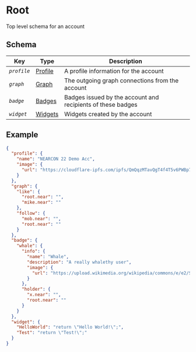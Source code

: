 # Root

Top level schema for an account

## Schema

| Key | Type | Description |
| --- | --- | --- |
| _`profile`_ | [Profile](./profile/Profile.md) | A profile information for the account |
| _`graph`_ | [Graph](./graph/Graph.md) | The outgoing graph connections from the account |
| _`badge`_ | [Badges](./badge/Badges.md) | Badges issued by the account and recipients of these badges |
| _`widget`_ | [Widgets](./widget/Widgets.md) | Widgets created by the account |

## Example

```json
{
  "profile": {
    "name": "NEARCON 22 Demo Acc",
    "image": {
      "url": "https://cloudflare-ipfs.com/ipfs/QmQqzMTavQgT4f4T5v6PWBp7XNKtoPmC9jvn12WPT3gkSE"
    }
  },
  "graph": {
    "like": {
      "root.near": "",
      "mike.near": ""
    },
    "follow": {
      "mob.near": "",
      "root.near": ""
    }
  },
  "badge": {
    "whale": {
      "info": {
        "name": "Whale",
        "description": "A really whalethy user",
        "image": {
          "url": "https://upload.wikimedia.org/wikipedia/commons/e/e2/Southern_right_whale.jpg"
        }
      },
      "holder": {
        "x.near": "",
        "root.near": ""
      }
    }
  },
  "widget": {
    "HelloWorld": "return \"Hello World!\";",
    "Test": "return \"Test!\";"
  }
}
```

